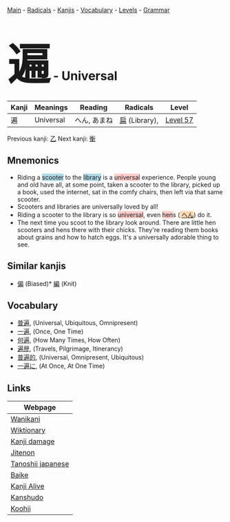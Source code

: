 <style> bigfont {font-size: 100px}</style>
[Main](../README.md) -
[Radicals](../radicals.md) -
[Kanjis](../kanjis.md) -
[Vocabulary](../vocabulary.md) -
[Levels](../levels.md) -
[Grammar](../grammar.md)
# <bigfont> 遍</bigfont> - Universal 

| Kanji | Meanings | Reading | Radicals | Level |
| --- | --- | --- | --- | --- |
| 遍 | Universal | へん, あまね | [扁](../radicals/扁.md) (Library),  | [Level 57](../levels/wk_level57.md) |

Previous kanji: [乙](乙.md) Next kanji: [衡](衡.md) 

## Mnemonics
 * Riding a <span style="background-color:#ADD8E6"> scooter</span> to the <span style="background-color:#ADD8E6"> library</span> is a <span style="background-color:#ffcccb"> universal</span> experience. People young and old have all, at some point, taken a scooter to the library, picked up a book, used the internet, sat in the comfy chairs, then left via that same scooter.
* Scooters and libraries are universally loved by all! 
* Riding a scooter to the library is so <span style="background-color:#ffcccb"> universal</span>, even <span style="background-color:#ffcccb"> hen</span>s (<span style="background-color:#fed8b1"> [へん](https://jisho.org/search/へん)</span>) do it. 
* The next time you scoot to the library look around. There are little hen scooters and hens there with their chicks. They're reading them books about grains and how to hatch eggs. It's a universally adorable thing to see.


## Similar kanjis
 * [偏](偏.md) (Biased)* [編](編.md) (Knit)


## Vocabulary
 * [普遍](../vocabulary/遍.md), (Universal, Ubiquitous, Omnipresent)
* [一遍](../vocabulary/遍.md), (Once, One Time)
* [何遍](../vocabulary/遍.md), (How Many Times, How Often)
* [遍歴](../vocabulary/遍.md), (Travels, Pilgrimage, Itinerancy)
* [普遍的](../vocabulary/遍.md), (Universal, Omnipresent, Ubiquitous)
* [一遍に](../vocabulary/遍.md), (At Once, At One Time)



## Links 

| Webpage |
| --- |
| [Wanikani          ](https://www.wanikani.com/kanji/遍) |
| [Wiktionary        ](https://en.wiktionary.org/wiki/遍) |
| [Kanji damage      ](http://www.kanjidamage.com/kanji/search?utf8=✓&q=遍) |
| [Jitenon           ](https://jitenon.com/kanji/遍) |
| [Tanoshii japanese ](https://www.tanoshiijapanese.com/dictionary/kanji.cfm?k=遍) |
| [Baike             ](https://baike.baidu.com/item/遍) |
| [Kanji Alive       ](https://app.kanjialive.com/遍) |
| [Kanshudo          ](https://www.kanshudo.com/searchmn?q=遍) |
| [Koohii            ](https://kanji.koohii.com/study/kanji/遍) |
